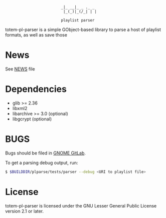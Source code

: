 ```
                         _|_ __|_ _ ._ _
                          |_(_)|_(/_| | |

                         playlist parser
```

totem-pl-parser is a simple GObject-based library to parse a host of
playlist formats, as well as save those

News
====

See [NEWS](NEWS) file

Dependencies
============

- glib >= 2.36
- libxml2
- libarchive >= 3.0 (optional)
- libgcrypt (optional)

BUGS
====

Bugs should be filed in [GNOME GitLab](https://gitlab.gnome.org/GNOME/totem-pl-parser/-/issues).

To get a parsing debug output, run:

```sh
$ $BUILDDIR/plparse/tests/parser --debug <URI to playlist file>
```

License
=======

totem-pl-parser is licensed under the GNU Lesser General Public License
version 2.1 or later.
